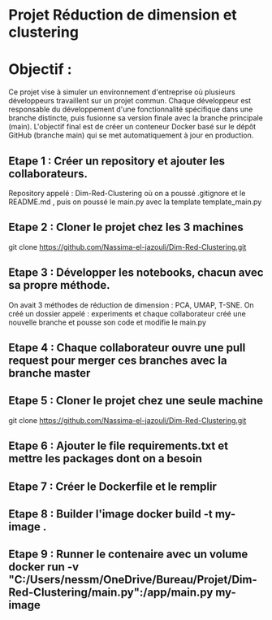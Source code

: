 # Projet Réduction de dimension et clustering
# Objectif :
Ce projet vise à simuler un environnement d'entreprise où plusieurs développeurs travaillent sur un projet commun. Chaque développeur est responsable du développement d'une fonctionnalité spécifique dans une branche distincte, puis fusionne sa version finale avec la branche principale (main). L'objectif final est de créer un conteneur Docker basé sur le dépôt GitHub (branche main) qui se met automatiquement à jour en production.

## Etape 1 : Créer un repository et ajouter les collaborateurs.
Repository appelé : Dim-Red-Clustering où on a poussé  .gitignore et le README.md , puis on poussé le main.py avec la template template_main.py

## Etape 2 : Cloner le projet chez les 3 machines
git clone https://github.com/Nassima-el-jazouli/Dim-Red-Clustering.git

## Etape 3 : Développer les notebooks, chacun avec sa propre méthode.
On avait 3 méthodes de réduction de dimension : PCA, UMAP, T-SNE.
On créé un dossier appelé : experiments et chaque collaborateur créé une nouvelle branche et pousse son code et modifie le main.py

## Etape 4 : Chaque collaborateur ouvre une pull request pour merger ces branches avec la branche master

## Etape 5 : Cloner le projet chez une seule machine
git clone https://github.com/Nassima-el-jazouli/Dim-Red-Clustering.git

## Etape 6 : Ajouter le file requirements.txt et mettre les packages dont on a besoin

## Etape 7 : Créer le Dockerfile et le remplir

## Etape 8 : Builder l'image docker build -t my-image .

## Etape 9 : Runner le contenaire avec un volume docker run -v "C:/Users/nessm/OneDrive/Bureau/Projet/Dim-Red-Clustering/main.py":/app/main.py my-image
